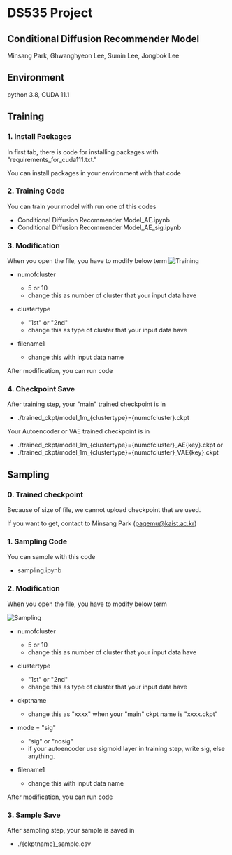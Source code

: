 # DS535 Project
## Conditional Diffusion Recommender Model
Minsang Park, Ghwanghyeon Lee, Sumin Lee, Jongbok Lee

## Environment
python 3.8, CUDA 11.1

## Training

### 1. Install Packages
In first tab, there is code for installing packages with "requirements_for_cuda111.txt."

You can install packages in your environment with that code

### 2. Training Code
You can train your model with run one of this codes

  * Conditional Diffusion Recommender Model_AE.ipynb
  * Conditional Diffusion Recommender Model_AE_sig.ipynb

### 3. Modification
When you open the file, you have to modify below term
![Training](https://i.ibb.co/Z8SDXCD/image.png)

* numofcluster               
  * 5 or 10
  * change this as number of cluster that your input data have

* clustertype            
  * "1st" or "2nd"
  * change this as type of cluster that your input data have

* filename1
  * change this with input data name

After modification, you can run code

### 4. Checkpoint Save
After training step, your "main" trained checkpoint is in 
* ./trained_ckpt/model_1m_{clustertype}={numofcluster}.ckpt

Your Autoencoder or VAE trained checkpoint is in 
* ./trained_ckpt/model_1m_{clustertype}={numofcluster}_AE{key}.ckpt
or 
* ./trained_ckpt/model_1m_{clustertype}={numofcluster}_VAE{key}.ckpt

## Sampling
### 0. Trained checkpoint
Because of size of file, we cannot upload checkpoint that we used.

If you want to get, contact to Minsang Park (pagemu@kaist.ac.kr)

### 1. Sampling Code
You can sample with this code

  * sampling.ipynb

### 2. Modification
When you open the file, you have to modify below term

![Sampling](https://i.ibb.co/pQFVGfD/2.png)
* numofcluster               
  * 5 or 10
  * change this as number of cluster that your input data have

* clustertype            
  * "1st" or "2nd"
  * change this as type of cluster that your input data have

* ckptname 
  * change this as "xxxx" when your "main" ckpt name is "xxxx.ckpt"

* mode = "sig"
  * "sig" or "nosig"
  * if your autoencoder use sigmoid layer in training step, write sig, else anything.

* filename1
  * change this with input data name

After modification, you can run code

### 3. Sample Save
After sampling step, your sample is saved in 
* ./{ckptname}_sample.csv
